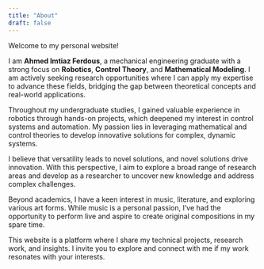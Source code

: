 ```yaml
---
title: "About"
draft: false
---
```


Welcome to my personal website!

I am **Ahmed Imtiaz Ferdous**, a mechanical engineering graduate with a strong focus on **Robotics**, **Control Theory**, and **Mathematical Modeling**. I am actively seeking research opportunities where I can apply my expertise to advance these fields, bridging the gap between theoretical concepts and real-world applications.

Throughout my undergraduate studies, I gained valuable experience in robotics through hands-on projects, which deepened my interest in control systems and automation. My passion lies in leveraging mathematical and control theories to develop innovative solutions for complex, dynamic systems.

I believe that versatility leads to novel solutions, and novel solutions drive innovation. With this perspective, I aim to explore a broad range of research areas and develop as a researcher to uncover new knowledge and address complex challenges.

Beyond academics, I have a keen interest in music, literature, and exploring various art forms. While music is a personal passion, I’ve had the opportunity to perform live and aspire to create original compositions in my spare time.

This website is a platform where I share my technical projects, research work, and insights. I invite you to explore and connect with me if my work resonates with your interests.
